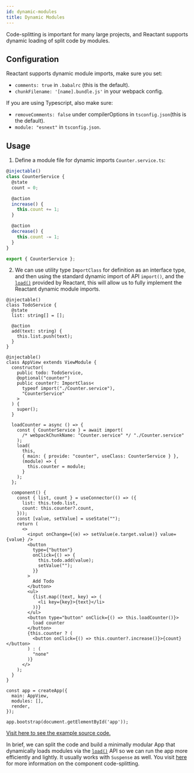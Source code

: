 ```yaml
---
id: dynamic-modules
title: Dynamic Modules
---
```


Code-splitting is important for many large projects, and Reactant supports dynamic loading of split code by modules.

## Configuration

Reactant supports dynamic module imports, make sure you set:
* `comments: true` in `.babalrc` (this is the default).
* `chunkFilename: '[name].bundle.js'` in your webpack config.

If you are using Typescript, also make sure:
* `removeComments: false` under compilerOptions in `tsconfig.json`(this is the default).
* `module: "esnext"` in `tsconfig.json`.

## Usage

1. Define a module file for dynamic imports `Counter.service.ts`:

```ts
@injectable()
class CounterService {
  @state
  count = 0;

  @action
  increase() {
    this.count += 1;
  }

  @action
  decrease() {
    this.count -= 1;
  }
}

export { CounterService };
```

2. We can use utility type `ImportClass`  for definition as an interface type, and then using the standard dynamic import of API `import()`, and the [`load()`](api/reactant-module/modules/_core_load_.md) provided by Reactant, this will allow us to fully implement the Reactant dynamic module imports.

```tsx
@injectable()
class TodoService {
  @state
  list: string[] = [];

  @action
  add(text: string) {
    this.list.push(text);
  }
}

@injectable()
class AppView extends ViewModule {
  constructor(
    public todo: TodoService,
    @optional("counter")
    public counter?: ImportClass<
      typeof import("./Counter.service"),
      "CounterService"
    >
  ) {
    super();
  }

  loadCounter = async () => {
    const { CounterService } = await import(
      /* webpackChunkName: "Counter.service" */ "./Counter.service"
    );
    load(
      this,
      { main: { provide: "counter", useClass: CounterService } },
      (module) => {
        this.counter = module;
      }
    );
  };

  component() {
    const { list, count } = useConnector(() => ({
      list: this.todo.list,
      count: this.counter?.count,
    }));
    const [value, setValue] = useState("");
    return (
      <>
        <input onChange={(e) => setValue(e.target.value)} value={value} />
        <button
          type={"button"}
          onClick={() => {
            this.todo.add(value);
            setValue("");
          }}
        >
          Add Todo
        </button>
        <ul>
          {list.map((text, key) => (
            <li key={key}>{text}</li>
          ))}
        </ul>
        <button type="button" onClick={() => this.loadCounter()}>
          load counter
        </button>
        {this.counter ? (
          <button onClick={() => this.counter?.increase()}>{count}</button>
        ) : (
          "none"
        )}
      </>
    );
  }
}

const app = createApp({
  main: AppView,
  modules: [],
  render,
});

app.bootstrap(document.getElementById('app'));
```

[Visit here to see the example source code.]((https://github.com/unadlib/reactant-examples/tree/master/web/dynamic-module))

In brief, we can split the code and build a minimally modular App that dynamically loads modules via the [`load()`](api/reactant-module/modules/_core_load_.md) API so we can run the app more efficiently and lightly. It usually works with `Suspense` as well. You visit [here](https://reactjs.org/docs/code-splitting.html) for more information on the component code-splitting.
